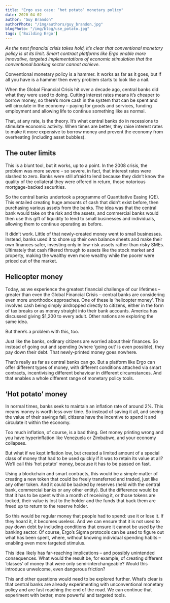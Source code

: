 ```yaml
---
title: "Ergo use case: ‘hot potato’ monetary policy"
date: 2020-04-02
author: "Guy Brandon"
authorPhoto: "/img/authors/guy_brandon.jpg"
blogPhoto: "/img/blog/use_potato.jpg"
tags: ['Building Ergo']
---
```


_As the next financial crisis takes hold, it’s clear that conventional monetary policy is at its limit. Smart contract platforms like Ergo enable more innovative, targeted implementations of economic stimulation that the conventional banking sector cannot achieve._

Conventional monetary policy is a hammer. It works as far as it goes, but if all you have is a hammer then every problem starts to look like a nail.

When the Global Financial Crisis hit over a decade ago, central banks did what they were used to doing. Cutting interest rates means it’s cheaper to borrow money, so there’s more cash in the system that can be spent and will circulate in the economy – paying for goods and services, funding employment and allowing life to continue something like as normal.

That, at any rate, is the theory. It’s what central banks do in recessions to stimulate economic activity. When times are better, they raise interest rates to make it more expensive to borrow money and prevent the economy from overheating (including asset bubbles).

## The outer limits

This is a blunt tool, but it works, up to a point. In the 2008 crisis, the problem was more severe – so severe, in fact, that interest rates were slashed to zero. Banks were still afraid to lend because they didn’t know the quality of the collateral they were offered in return, those notorious mortgage-backed securities.

So the central banks undertook a programme of Quantitative Easing (QE). This entailed creating huge amounts of cash that didn’t exist before, then purchasing various assets from the banks. The idea was that the central bank would take on the risk and the assets, and commercial banks would then use this gift of liquidity to lend to small businesses and individuals, allowing them to continue operating as before.

It didn’t work. Little of that newly-created money went to small businesses. Instead, banks used it to shore up their own balance sheets and make their own finances safer, investing only in low-risk assets rather than risky SMEs. Ultimately that cash filtered through to assets like the stock market and property, making the wealthy even more wealthy while the poorer were priced out of the market.

## Helicopter money

Today, as we experience the greatest financial challenge of our lifetimes – greater than even the Global Financial Crisis – central banks are considering even more unorthodox approaches. One of these is ‘helicopter money’. This involves cash being simply airdropped directly to citizens, either in the form of tax breaks or as money straight into their bank accounts. America has discussed giving \$1,200 to every adult. Other nations are exploring the same idea.

But there’s a problem with this, too.

Just like the banks, ordinary citizens are worried about their finances. So instead of going out and spending (where ‘going out’ is even possible), they pay down their debt. That newly-printed money goes nowhere.

That’s really as far as central banks can go. But a platform like Ergo can offer different types of money, with different conditions attached via smart contracts, incentivising different behaviour in different circumstances. And that enables a whole different range of monetary policy tools.

## ‘Hot potato’ money

In normal times, banks seek to maintain an inflation rate of around 2%. This means money is worth less over time. So instead of saving it all, and seeing the value of their savings fall, citizens have the incentive to spend it and circulate it within the economy.

Too much inflation, of course, is a bad thing. Get money printing wrong and you have hyperinflation like Venezuela or Zimbabwe, and your economy collapses.

But what if we kept inflation low, but created a limited amount of a special class of money that had to be used quickly if it was to retain its value at all? We’ll call this ‘hot potato’ money, because it has to be passed on fast.

Using a blockchain and smart contracts, this would be a simple matter of creating a new token that could be freely transferred and traded, just like any other token. And it could be backed by reserves (held with the central bank, commercial banks or any other entity). But the difference would be that it has to be spent within a month of receiving it, or those tokens are locked, their value is lost to the holder and the funds that back them are freed up to return to the reserve holder.

So this would be regular money that people had to spend: use it or lose it. If they hoard it, it becomes useless. And we can ensure that it is not used to pay down debt by including conditions that ensure it cannot be used by the banking sector. Of course, Ergo’s Sigma protocols can be used to figure out what has been spent, where, without knowing individual spending habits – enabling even more targeted stimulus.

This idea likely has far-reaching implications – and possibly unintended consequences. What would the result be, for example, of creating different ‘classes’ of money that were only semi-interchangeable? Would this introduce unwelcome, even dangerous friction?

This and other questions would need to be explored further. What’s clear is that central banks are already experimenting with unconventional monetary policy and are fast reaching the end of the road. We can continue that experiment with better, more powerful and targeted tools.

